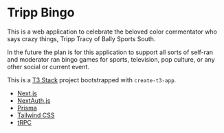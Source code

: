 # Tripp Bingo

This is a web application to celebrate the beloved color commentator who says crazy things, Tripp Tracy of Bally Sports South. 

In the future the plan is for this application to support all sorts of self-ran and moderator ran bingo games for sports, television, pop culture, or any other social or current event.

This is a [T3 Stack](https://create.t3.gg/) project bootstrapped with `create-t3-app`. 

- [Next.js](https://nextjs.org)
- [NextAuth.js](https://next-auth.js.org)
- [Prisma](https://prisma.io)
- [Tailwind CSS](https://tailwindcss.com)
- [tRPC](https://trpc.io)
